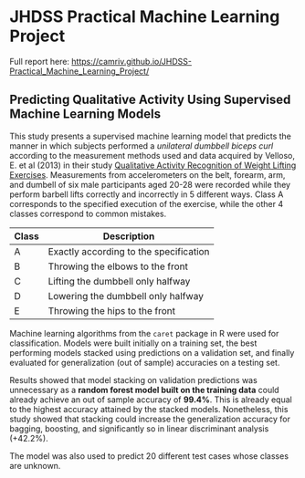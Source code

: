 # JHDSS Practical Machine Learning Project

Full report here: https://camriv.github.io/JHDSS-Practical_Machine_Learning_Project/

## Predicting Qualitative Activity Using Supervised Machine Learning Models

This study presents a supervised machine learning model that predicts the manner in which subjects performed a *unilateral dumbbell biceps curl* according to the measurement methods used and data acquired by Velloso, E. et al (2013) in their study [Qualitative Activity Recognition of Weight Lifting Exercises](http://groupware.les.inf.puc-rio.br/public/papers/2013.Velloso.QAR-WLE.pdf). Measurements from accelerometers on the belt, forearm, arm, and dumbell of six male participants aged 20-28 were recorded while they perform barbell lifts correctly and incorrectly in 5 different ways. Class A corresponds to the specified execution of the exercise, while the other 4 classes correspond to common mistakes.
        
Class| Description
---- | ----------------------------------------
  A  | Exactly according to the specification
  B  | Throwing the elbows to the front
  C  | Lifting the dumbbell only halfway
  D  | Lowering the dumbbell only halfway
  E  | Throwing the hips to the front
        
Machine learning algorithms from the `caret` package in R were used for classification. Models were built initially on a training set, the best performing models stacked using predictions on a validation set, and finally evaluated for generalization (out of sample) accuracies on a testing set.
        
Results showed that model stacking on validation predictions was unnecessary as a **random forest model built on the training data** could already achieve an out of sample accuracy of **99.4%**. This is already equal to the highest accuracy attained by the stacked models. Nonetheless, this study showed that stacking could increase the generalization accuracy for bagging, boosting, and significantly so in linear discriminant analysis (+42.2%).
        
The model was also used to predict 20 different test cases whose classes are unknown.
